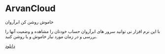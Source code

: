 # ArvanCloud
خاموش روشن کن ابرآروان

با این نرم افزار نی توانید سرور های ابرآروان حساب خودتان را مشاهده و وضعیت آنها را بررسی و در زمان مورد نیاز خاموش و یا روشن کنید.

<a href="https://github.com/MESepehr/ArvanCloud/blob/master/ServerRemote/Arvan.apk?raw=true">دانلود</a>

